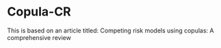 # Copula-CR
This is based on an article titled: Competing risk models using copulas: A comprehensive review
